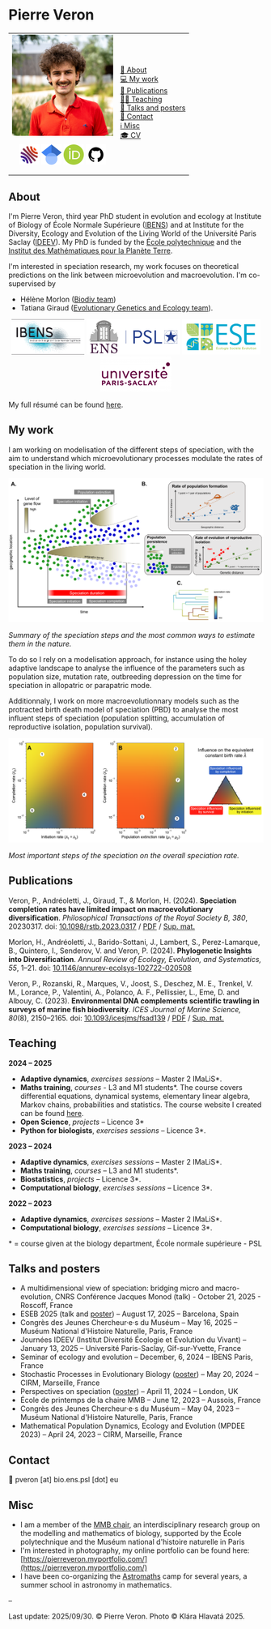 # Pierre Veron 
<table>
    <tr>
        <td><img src="pierre_veron_resized.png" width=200><p align="center">
   <a href="https://cv.hal.science/pierre-veron"><img src="icons/hal.png" alt="CV HAL" width=40></a>
   <a href="https://scholar.google.com/citations?user=zMhd4LMAAAAJ&hl=fr" target="_blank"><img src="icons/scholar.png" alt="Google scholar" width=40></a>
   <a href="https://orcid.org/0000-0003-2896-4250" target="_blank"><img src="icons/orcid.png" alt="ORCID" width=40></a>
    <a href="https://github.com/pierre-veron"><img src="icons/github.jpg" alt="Github" width=40></a>
</p>
        </td>
        <td>
            <a href="#about">👋 About</a><br>
            <a href="#my-work">💻 My work</a><br>
            <a href="#publications">📃 Publications</a><br>
            <a href="#teaching">🧑‍🏫 Teaching</a><br>
            <a href="#talks-and-posters">💬 Talks and posters</a><br>
            <a href="#contact">📧 Contact</a><br>
            <a href="#misc">ℹ️ Misc</a><br>
            <a href="https://pierre-veron.github.io/docs/CV.pdf">🎓 CV</a><br>
        </td>
    </tr>
</table>

## About
I'm Pierre Veron, third year PhD student in evolution and ecology at Institute of Biology of École Normale Supérieure ([IBENS](https://www.ibens.ens.fr/)) and at Institute for the Diversity, Ecology and Evolution of the Living World of the Université Paris Saclay ([IDEEV](https://www.ideev.universite-paris-saclay.fr/en/)). My PhD is funded by the [École polytechnique](https://www.polytechnique.edu/en) and the [Institut des Mathématiques pour la Planète Terre](https://impt.math.cnrs.fr/).

I'm interested in speciation research, my work focuses on theoretical predictions on the link between microevolution and macroevolution. I'm co-supervised by 
* Hélène Morlon ([Biodiv team](https://www.phyloeco.bio.ens.psl.eu/))
* Tatiana Giraud ([Evolutionary Genetics and Ecology team](https://www.ese.universite-paris-saclay.fr/en/evolutionary-genetics-and-ecology/)).

<p align="center">
   <a href="https://www.ibens.bio.ens.psl.eu/?lang=en" target="_blank"><img src="icons/ibens.png" alt="IBENS" height=70></a>
   <a href="https://www.ens.psl.eu/en" target="_blank"><img src="icons/ens-psl.png" alt="ENS-PSL" height=70></a>
    <a href="https://www.ese.universite-paris-saclay.fr/en/homepage/" target="_blank"><img src="icons/ese.png" alt="ESE" height=70></a>
   <a href="https://www.universite-paris-saclay.fr/en"><img src="icons/logo_psaclay.png" alt="CV" height=70></a>
</p>

My full résumé can be found [here](https://pierre-veron.github.io/docs/CV.pdf).

## My work 
I am working on modelisation of the different steps of speciation, with the aim to understand which microevolutionary processes modulate the rates of speciation in the living world. 

<img src="fig/summary_spec_steps.PNG" alt="Summary of the speciation steps">

_Summary of the speciation steps and the most common ways to estimate them in the nature._

To do so I rely on a modelisation approach, for instance using the holey adaptive landscape to analyse the influence of the parameters such as population size, mutation rate, outbreeding depression on the time for speciation in allopatric or parapatric mode. 

Additionnaly, I work on more macroevolutionnary models such as the protracted birth death model of speciation (PBD) to analyse the most influent steps of speciation (population splitting, accumulation of reproductive isolation, population survival). 

<img src="fig/influence_parameters_speciation.PNG" alt="Influence on the speciation rate">

_Most important steps of the speciation on the overall speciation rate._

## Publications
Veron, P., Andréoletti, J., Giraud, T., & Morlon, H. (2024). **Speciation completion rates have limited impact on macroevolutionary diversification**. _Philosophical Transactions of the Royal Society B, 380_, 20230317. doi: [10.1098/rstb.2023.0317](https://doi.org/10.1098/rstb.2023.0317) /  [PDF](docs/veron-et-al-2025-speciation-completion-rates-have-limited-impact-on-macroevolutionary-diversification.pdf) / [Sup. mat.](docs/PBD_analog_supp_mat.pdf)
 

Morlon, H., Andréoletti, J., Barido-Sottani, J., Lambert, S., Perez-Lamarque, B., Quintero, I., Senderov, V. and Veron, P. (2024). **Phylogenetic Insights into Diversification**. _Annual Review of Ecology, Evolution, and Systematics, 55_, 1–21. doi: [10.1146/annurev-ecolsys-102722-020508](https://doi.org/10.1146/annurev-ecolsys-102722-020508)
 

Veron, P., Rozanski, R., Marques, V., Joost, S., Deschez, M. E., Trenkel, V. M., Lorance, P., Valentini, A., Polanco, A. F., Pellissier, L., Eme, D. and Albouy, C. (2023). **Environmental DNA complements scientific trawling in surveys of marine fish biodiversity**. _ICES Journal of Marine Science, 80_(8), 2150–2165. doi: [10.1093/icesjms/fsad139](https://doi.org/10.1093/icesjms/fsad139) / [PDF](docs/Veron2023eDNA.pdf) / [Sup. mat.](docs/Veron2023eDNA_suppmat.pdf)
 


## Teaching 
**2024 – 2025**
* **Adaptive dynamics**, *exercises sessions* –  Master 2 IMaLiS*.
* **Maths training**, *courses* - L3 and M1 students*. The course covers differential equations, dynamical systems, elementary linear algebra, Markov chains, probabilities and statistics. The course website I created can be found [here](https://codimd.math.cnrs.fr/s/hmbX8GuA4#).
* **Open Science**, *projects* –  Licence 3*
* **Python for biologists**, *exercises sessions* – Licence 3*.

**2023 –  2024**
* **Adaptive dynamics**, *exercises sessions* –  Master 2 IMaLiS*.
* **Maths training**, *courses* –  L3 and M1 students*. 
* **Biostatistics**, *projects* –  Licence 3*.
* **Computational biology**, *exercises sessions* –  Licence 3*. 

**2022 –  2023**
* **Adaptive dynamics**, *exercises sessions* –  Master 2 IMaLiS*.
* **Computational biology**, *exercises sessions* –  Licence 3*. 

\* = course given at the biology department, École normale supérieure - PSL

## Talks and posters 
* A multidimensional view of speciation: bridging micro and macro-evolution, CNRS Conférence Jacques Monod (talk) - October 21, 2025 - Roscoff, France
* ESEB 2025 (talk and [poster](docs/Veron-et-al-2025-speciation-completion-rates_poster.pdf)) – August 17, 2025 – Barcelona, Spain 
* Congrès des Jeunes Chercheur·e·s du Muséum – May 16, 2025 – Muséum National d'Histoire Naturelle, Paris, France
* Journées IDEEV (Institut Diversité Écologie et Évolution du Vivant) – January 13, 2025 –  Université Paris-Saclay, Gif-sur-Yvette, France
* Seminar of ecology and evolution –  December, 6, 2024 –  IBENS Paris, France
* Stochastic Processes in Evolutionary Biology ([poster](https://hub.bio.ens.psl.eu/index.php/s/Kb8gWELjzJQapys/download/poster.pdf)) – May 20, 2024 –  CIRM, Marseille, France
* Perspectives on speciation ([poster](https://hub.bio.ens.psl.eu/index.php/s/Kb8gWELjzJQapys/download/poster.pdf)) – April 11, 2024 –  London, UK
* École de printemps de la chaire MMB – June 12, 2023 –  Aussois, France
* Congrès des Jeunes Chercheur·e·s du Muséum –  May 04, 2023 – Muséum National d'Histoire Naturelle, Paris, France
* Mathematical Population Dynamics, Ecology and Evolution (MPDEE 2023) – April 24, 2023 –  CIRM, Marseille, France

## Contact 
📧 pveron [at] bio.ens.psl [dot] eu 

## Misc
* I am a member of the [MMB chair](http://www.cmap.polytechnique.fr/chaire-mmb/index.html), an interdisciplinary research group on the modelling and mathematics of biology, supported by the École polytechnique and the Muséum national d'histoire naturelle in Paris
* I'm interested in photography, my online portfolio can be found here: [https://pierreveron.myportfolio.com/](https://pierreveron.myportfolio.com/) 
* I have been co-organizing the [Astromaths](https://www.fondation-blaise-pascal.org/nos-actions/les-projets-de-la-fondation/le-camp-astromaths/) camp for several years, a summer school in astronomy in mathematics.  

–

Last update: 2025/09/30. © Pierre Veron. Photo © Klára Hlavatá 2025.
